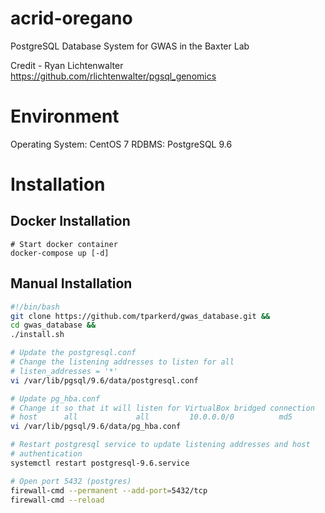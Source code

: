 # acrid-oregano
PostgreSQL Database System for GWAS in the Baxter Lab

Credit - Ryan Lichtenwalter https://github.com/rlichtenwalter/pgsql_genomics

# Environment
Operating System: CentOS 7
RDBMS: PostgreSQL 9.6

# Installation

## Docker Installation

    # Start docker container
    docker-compose up [-d]

## Manual Installation
```bash
#!/bin/bash
git clone https://github.com/tparkerd/gwas_database.git &&
cd gwas_database &&
./install.sh

# Update the postgresql.conf
# Change the listening addresses to listen for all
# listen_addresses = '*'
vi /var/lib/pgsql/9.6/data/postgresql.conf

# Update pg_hba.conf
# Change it so that it will listen for VirtualBox bridged connection
# host      all             all         10.0.0.0/0          md5
vi /var/lib/pgsql/9.6/data/pg_hba.conf

# Restart postgresql service to update listening addresses and host
# authentication
systemctl restart postgresql-9.6.service

# Open port 5432 (postgres)
firewall-cmd --permanent --add-port=5432/tcp
firewall-cmd --reload

```
